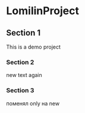 LomilinProject
=============

## Section 1
This is a demo project

### Section 2
new text again

### Section 3
поменял only на new
